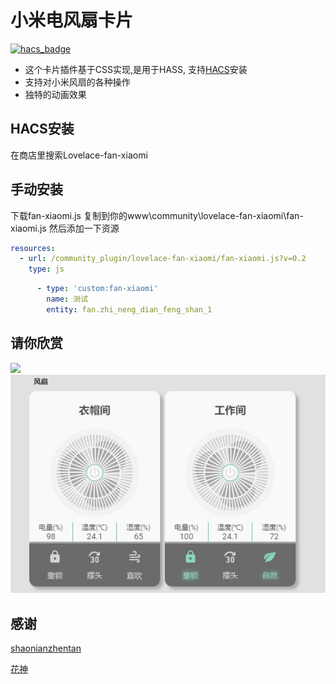 <!--
 * @Author        : fineemb
 * @Github        : https://github.com/fineemb
 * @Description   : 
 * @Date          : 2019-10-13 17:46:58
 * @LastEditors   : fineemb
 * @LastEditTime  : 2019-10-13 18:27:00
 -->
# 小米电风扇卡片
[![hacs_badge](https://img.shields.io/badge/HACS-Default-orange.svg)](https://github.com/custom-components/hacs)

+  这个卡片插件基于CSS实现,是用于HASS, 支持[HACS](https://github.com/custom-components/hacs)安装
+  支持对小米风扇的各种操作
+  独特的动画效果

## HACS安装
在商店里搜索Lovelace-fan-xiaomi
## 手动安装
下载fan-xiaomi.js 复制到你的www\community\lovelace-fan-xiaomi\fan-xiaomi.js
然后添加一下资源
``` yaml
resources:
  - url: /community_plugin/lovelace-fan-xiaomi/fan-xiaomi.js?v=0.2
    type: js
```
``` yaml
      - type: 'custom:fan-xiaomi'
        name: 测试
        entity: fan.zhi_neng_dian_feng_shan_1
```
## 请你欣赏
![](01.gif)
![](02.jpg)
## 感谢
[shaonianzhentan](https://github.com/shaonianzhentan/) 

[花神](https://github.com/yaming116)
